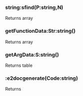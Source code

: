 ### string:sfind(P:string,N)
Returns array
### getFunctionData:Str:string()
Returns array
### getArgData:S:string()
Returns table
### :e2docgenerate(Code:string)
Returns 
